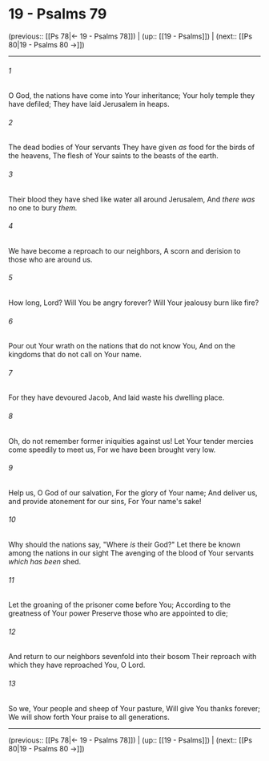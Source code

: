 # 19 - Psalms 79

(previous:: [[Ps 78|← 19 - Psalms 78]]) | (up:: [[19 - Psalms]]) | (next:: [[Ps 80|19 - Psalms 80 →]])

***


###### 1 
O God, the nations have come into Your inheritance; Your holy temple they have defiled; They have laid Jerusalem in heaps. 

###### 2 
The dead bodies of Your servants They have given _as_ food for the birds of the heavens, The flesh of Your saints to the beasts of the earth. 

###### 3 
Their blood they have shed like water all around Jerusalem, And _there was_ no one to bury _them._ 

###### 4 
We have become a reproach to our neighbors, A scorn and derision to those who are around us. 

###### 5 
How long, Lord? Will You be angry forever? Will Your jealousy burn like fire? 

###### 6 
Pour out Your wrath on the nations that do not know You, And on the kingdoms that do not call on Your name. 

###### 7 
For they have devoured Jacob, And laid waste his dwelling place. 

###### 8 
Oh, do not remember former iniquities against us! Let Your tender mercies come speedily to meet us, For we have been brought very low. 

###### 9 
Help us, O God of our salvation, For the glory of Your name; And deliver us, and provide atonement for our sins, For Your name's sake! 

###### 10 
Why should the nations say, "Where _is_ their God?" Let there be known among the nations in our sight The avenging of the blood of Your servants _which has been_ shed. 

###### 11 
Let the groaning of the prisoner come before You; According to the greatness of Your power Preserve those who are appointed to die; 

###### 12 
And return to our neighbors sevenfold into their bosom Their reproach with which they have reproached You, O Lord. 

###### 13 
So we, Your people and sheep of Your pasture, Will give You thanks forever; We will show forth Your praise to all generations.

***

(previous:: [[Ps 78|← 19 - Psalms 78]]) | (up:: [[19 - Psalms]]) | (next:: [[Ps 80|19 - Psalms 80 →]])
